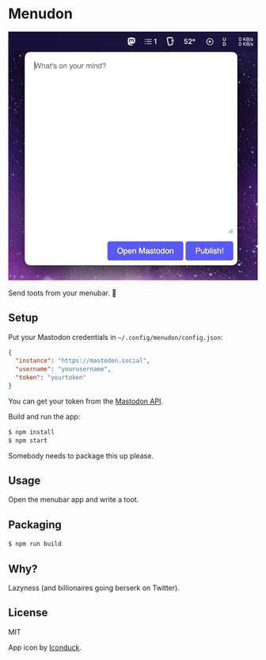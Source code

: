 # Menudon

![Screenshot](assets/screenshot.jpg)

Send toots from your menubar. 🐘

## Setup

Put your Mastodon credentials in `~/.config/menudon/config.json`:

```json
{
  "instance": "https://mastodon.social",
  "username": "yourusername",
  "token": "yourtoken"
}
```

You can get your token from the [Mastodon API](https://mastodon.social/settings/applications).

Build and run the app:

```bash
$ npm install
$ npm start
```

Somebody needs to package this up please.

## Usage

Open the menubar app and write a toot.

## Packaging

```bash
$ npm run build
```

## Why?

Lazyness (and billionaires going berserk on Twitter).

## License

MIT

App icon by [Iconduck](https://iconduck.com/icons/1891/mastodon).
